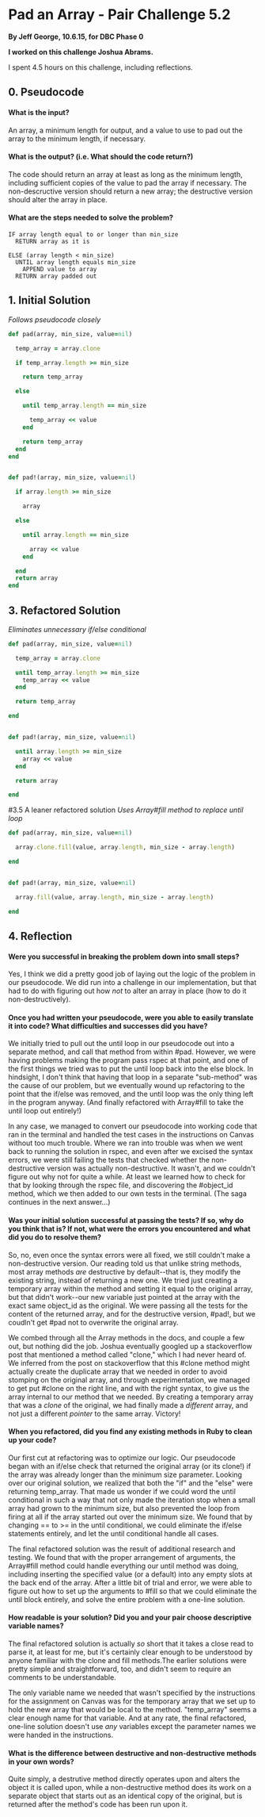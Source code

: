 # Pad an Array - Pair Challenge 5.2
**By Jeff George, 10.6.15, for DBC Phase 0**

**I worked on this challenge Joshua Abrams.**

I spent 4.5 hours on this challenge, including reflections.


## 0. Pseudocode

#### What is the input?
An array, a minimum length for output, and a value to use to pad out the array to the minimum length, if necessary.

#### What is the output? (i.e. What should the code return?)
The code should return an array at least as long as the minimum length, including sufficient copies of the value to pad the array if necessary. The non-descructive version should return a new array; the destructive version should alter the array in place.

#### What are the steps needed to solve the problem?
```
IF array length equal to or longer than min_size
  RETURN array as it is

ELSE (array length < min_size)
  UNTIL array length equals min_size
    APPEND value to array
  RETURN array padded out
```


## 1. Initial Solution
_Follows pseudocode closely_

```ruby
def pad(array, min_size, value=nil)

  temp_array = array.clone

  if temp_array.length >= min_size

    return temp_array

  else

    until temp_array.length == min_size

      temp_array << value
    end

    return temp_array
  end
end


def pad!(array, min_size, value=nil)

  if array.length >= min_size

    array

  else

    until array.length == min_size

      array << value
    end

  end
  return array
end
```


## 3. Refactored Solution
_Eliminates unnecessary if/else conditional_

```ruby
def pad(array, min_size, value=nil)

  temp_array = array.clone

  until temp_array.length >= min_size
    temp_array << value
  end

  return temp_array

end


def pad!(array, min_size, value=nil)

  until array.length >= min_size
    array << value
  end

  return array

end
```


#3.5 A leaner refactored solution
_Uses Array#fill method to replace until loop_
```ruby
def pad(array, min_size, value=nil)

  array.clone.fill(value, array.length, min_size - array.length)

end


def pad!(array, min_size, value=nil)

  array.fill(value, array.length, min_size - array.length)

end
```


## 4. Reflection

#### Were you successful in breaking the problem down into small steps?

Yes, I think we did a pretty good job of laying out the logic of the problem in our pseudocode. We did run into a challenge in our implementation, but that had to do with figuring out how _not_ to alter an array in place (how to do it non-destructively).


#### Once you had written your pseudocode, were you able to easily translate it into code? What difficulties and successes did you have?

We initially tried to pull out the until loop in our pseudocode out into a separate method, and call that method from within #pad. However, we were having problems making the program pass rspec at that point, and one of the first things we tried was to put the until loop back into the else block. In hindsight, I don't think that having that loop in a separate "sub-method" was the cause of our problem, but we eventually wound up refactoring to the point that the if/else was removed, and the until loop was the only thing left in the program anyway. (And finally refactored with Array#fill to take the until loop out entirely!)

In any case, we managed to convert our pseudocode into working code that ran in the terminal and handled the test cases in the instructions on Canvas without too much trouble. Where we ran into trouble was when we went back to running the solution in rspec, and even after we excised the syntax errors, we were still failing the tests that checked whether the non-destructive version was actually non-destructive. It wasn't, and we couldn't figure out why not for quite a while. At least we learned how to check for that by looking through the rspec file, and discovering the #object_id method, which we then added to our own tests in the terminal. (The saga continues in the next answer...)


#### Was your initial solution successful at passing the tests? If so, why do you think that is? If not, what were the errors you encountered and what did you do to resolve them?

So, no, even once the syntax errors were all fixed, we still couldn't make a non-destructive version. Our reading told us that unlike string methods, most array methods _are_ destructive by default--that is, they modify the existing string, instead of returning a new one. We tried just creating a temporary array within the method and setting it equal to the original array, but that didn't work--our new variable just pointed at the array with the exact same object_id as the original. We were passing all the tests for the content of the returned array, and for the destructive version, #pad!, but we coudln't get #pad not to overwrite the original array.

We combed through all the Array methods in the docs, and couple a few out, but nothing did the job. Joshua eventually googled up a stackoverflow post that mentioned a method called "clone," which I had never heard of. We inferred from the post on stackoverflow that this #clone method might actually create the duplicate array that we needed in order to avoid stomping on the original array, and through experimentation, we managed to get put #clone on the right line, and with the right syntax, to give us the array internal to our method that we needed. By creating a temporary array that was a _clone_ of the original, we had finally made a _different_ array, and not just a different _pointer_ to the same array. Victory!


#### When you refactored, did you find any existing methods in Ruby to clean up your code?

Our first cut at refactoring was to optimize our logic. Our pseudocode began with an if/else check that returned the original array (or its clone!) if the array was already longer than the minimum size parameter. Looking over our original solution, we realized that both the "if" and the "else" were returning temp_array. That made us wonder if we could word the until conditional in such a way that not only made the iteration stop when a small array had grown to the minimum size, but also prevented the loop from firing at all if the array started out over the minimum size. We found that by changing == to >= in the until conditional, we could eliminate the if/else statements entirely, and let the until conditional handle all cases.

The final refactored solution was the result of additional research and testing. We found that with the proper arrangement of arguments, the Array#fill method could handle everything our until method was doing, including inserting the specified value (or a default) into any empty slots at the back end of the array. After a little bit of trial and error, we were able to figure out how to set up the arguments to #fill so that we could eliminate the until block entirely, and solve the entire problem with a one-line solution.


#### How readable is your solution? Did you and your pair choose descriptive variable names?

The final refactored solution is actually _so_ short that it takes a close read to parse it, at least for me, but it's certainly clear enough to be understood by anyone familiar with the clone and fill methods.The earlier solutions were pretty simple and straightforward, too, and didn't seem to require an comments to be understandable.

The only variable name we needed that wasn't specified by the instructions for the assignment on Canvas was for the temporary array that we set up to hold the new array that would be local to the method. "temp_array" seems a clear enough name for that variable. And at any rate, the final refactored, one-line solution doesn't use _any_ variables except the parameter names we were handed in the instructions.


#### What is the difference between destructive and non-destructive methods in your own words?

Quite simply, a destrutive method directly operates upon and alters the object it is called upon, while a non-destructive method does its work on a separate object that starts out as an identical copy of the original, but is returned after the method's code has been run upon it.


